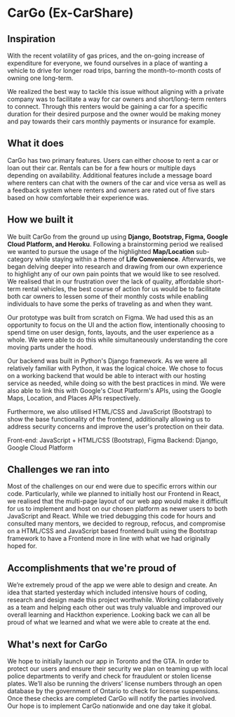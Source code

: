 # CarGo (Ex-CarShare)

## Inspiration
With the recent volatility of gas prices, and the on-going increase of expenditure for everyone, we found ourselves in a place of wanting a vehicle to drive for longer road trips, barring the month-to-month costs of owning one long-term. 

We realized the best way to tackle this issue without aligning with a private company was to facilitate a way for car owners and short/long-term renters to connect. 
Through this renters would be gaining a car for a specific duration for their desired purpose and the owner would be making money and pay towards their cars monthly payments or insurance for example. 

## What it does
CarGo has two primary features. Users can either choose to rent a car or loan out their car. 
Rentals can be for a few hours or multiple days depending on availability. 
Additional features include a message board where renters can chat with the owners of the car and vice versa as well as a feedback system where renters and owners are rated out of five stars based on how comfortable their experience was. 

## How we built it
We built CarGo from the ground up using **Django, Bootstrap, Figma, Google Cloud Platform, and Heroku**. Following a brainstorming period we realised we wanted to pursue the usage of the highlighted **Map/Location** sub-category while staying within a theme of **Life Convenience**. Afterwards, we began delving deeper into research and drawing from our own experience to highlight any of our own pain points that we would like to see resolved. We realised that in our frustration over the lack of quality, affordable short-term rental vehicles, the best course of action for us would be to facilitate both car owners to lessen some of their monthly costs while enabling individuals to have some the perks of traveling as and when they want.

Our prototype was built from scratch on Figma. We had used this as an opportunity to focus on the UI and the action flow, intentionally choosing to spend time on user design, fonts, layouts, and the user experience as a whole. We were able to do this while simultaneously understanding the core moving parts under the hood.

Our backend was built in Python's Django framework. As we were all relatively familiar with Python, it was the logical choice. We chose to focus on a working backend that would be able to interact with our hosting service as needed, while doing so with the best practices in mind. We were also able to link this with Google's Clout Platform's APIs, using the Google Maps, Location, and Places APIs respectively. 

Furthermore, we also utilised HTML/CSS and JavaScript (Bootstrap) to show the base functionality of the frontend, additionally allowing us to address security concerns and improve the user's protection on their data.

Front-end: JavaScript + HTML/CSS (Bootstrap), Figma
Backend: Django, Google Cloud Platform

## Challenges we ran into
Most of the challenges on our end were due to specific errors within our code. Particularly, while we planned to initially host our Frontend in React, we realised that the multi-page layout of our web app would make it difficult for us to implement and host on our chosen platform as newer users to both JavaScript and React. While we tried debugging this code for hours and consulted many mentors, we decided to regroup, refocus, and compromise on a HTML/CSS and JavaScript based frontend built using the Bootstrap framework to have a Frontend more in line with what we had originally hoped for.

## Accomplishments that we're proud of
We’re extremely proud of the app we were able to design and create. An idea that started yesterday which included intensive hours of coding, research and design made this project worthwhile. Working collaboratively as a team and helping each other out was truly valuable and improved our overall learning and Hackthon experience. Looking back we can all be proud of what we learned and what we were able to create at the end. 


## What's next for CarGo
We hope to initially launch our app in Toronto and the GTA. In order to protect our users and ensure their security we plan on teaming up with local police departments to verify and check for fraudulent or stolen license plates. We’ll also be running the drivers’ license numbers through an open database by the government of Ontario to check for license suspensions. Once these checks are completed CarGo will notify the parties involved. Our hope is to implement CarGo nationwide and one day take it global.
